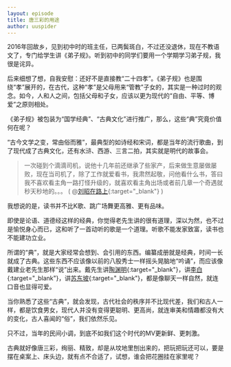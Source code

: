 ```yaml
---
layout: episode
title: 唐三彩的用途
author: uuspider
---
```

2016年回故乡，见到初中时的班主任，已两鬓斑白，不过还没退休，现在不教语文了，专门给学生讲《弟子规》。听到初中的同学们要用一个学期学习弟子规，我很是诧异。

后来细想了想，自我安慰：还好不是直接教“二十四孝”。《弟子规》也是围绕“孝”展开的，在古代，这种“孝”是父母用来“管教”子女的，其实是一种过时的观念。如今，人和人之间，包括父母和子女，应该以更为现代的“自由、平等、博爱”之原则相处。

《弟子规》被包装为“国学经典”、“古典文化”进行推广，那么，这些“典”究竟价值何在呢？

“古今文学之变，常由俗而雅”，最典型的如诗经和宋词，都是当年的流行歌曲，到了现代成了古典文化，还有水浒、西游、三言二拍，其实就是明代的故事会。

>一次碰到个滴滴司机，说他十几年前还继承了些家产，后来做生意屡做屡败，现在当司机了，除了工作就爱看书，我肃然起敬，问他看什么书，答曰我不喜欢看主角一路打怪升级的，就喜欢看主角出场或者前几章一个奇遇就秒天秒地的。。。 ( @[刘昭在路上][ref4]{:target="_blank"} )

我想说的是，读书并不比K歌、跳广场舞更高雅、更有品味。

即使是论语、道德经这样的经典，你觉得老先生讲的很有道理，深以为然，也不过是愉悦身心而已，这和听了一首动听的歌是一个道理。听歌不能发家致富，读书也不能建功立业。

所谓的“典”，就是大家经常会想到、会引用的东西。编纂成册就是经典，时间一长就成了古典。这些东西不应该像以前的八股秀士一样摇头晃脑地“吟诵”，而应该像戴建业老先生那样“说”出来。戴先生讲[陶渊明][ref2]{:target="_blank"}，讲[李白][ref1]{:target="_blank"}，讲[苏东坡][ref3]{:target="_blank"}，都是像聊天一样自然，就连口音也显得可爱。

当你熟悉了这些“古典”，就会发现，古代社会的秩序并不比现代差，我们和古人一样，都是饮食男女，现代人并没有变得更聪明、更高尚，就连审美和情趣都没有大的变化，古人喜闻的“俗”，我们依然乐见。

只不过，当年的民间小调，到底不如我们这个时代的MV更新鲜、更刺激。

古典就好像唐三彩，绚丽、精致，却是从坟地里刨出来的，把玩把玩还可以，要是摆在桌案上、床头边，就有点不合适了，试想，谁会把花圈挂在家里呢？

[ref1]:https://www.bilibili.com/video/av53989469?from=search&seid=14525431989525741345
[ref2]:https://www.bilibili.com/video/av54368590?from=search&seid=7774450254403501087
[ref3]:https://www.bilibili.com/video/av51569465/?spm_id_from=333.788.videocard.3
[ref4]:https://weibo.com/1719441021/HxDbdkcPF
